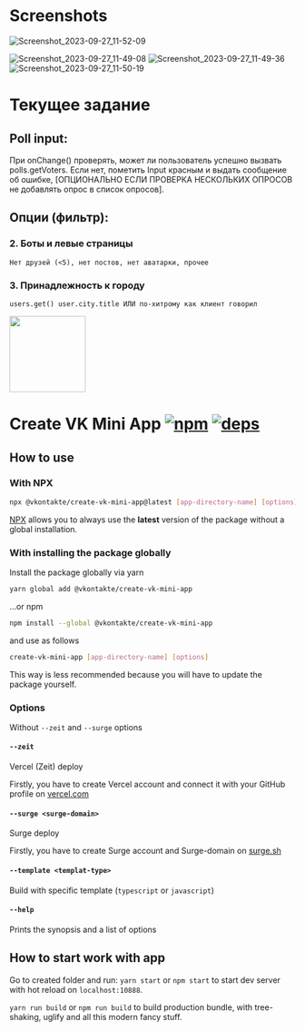# Screenshots

![Screenshot_2023-09-27_11-52-09](https://github.com/imtabako/vk-miniapp/assets/30447724/23727cc5-0663-4b82-80f3-34eacd303e09)

![Screenshot_2023-09-27_11-49-08](https://github.com/imtabako/vk-miniapp/assets/30447724/5bf99cc6-b967-4adc-8d99-cb583ab1a610)
![Screenshot_2023-09-27_11-49-36](https://github.com/imtabako/vk-miniapp/assets/30447724/df9e3209-9ef9-4185-99b6-2072ea27fc19)
![Screenshot_2023-09-27_11-50-19](https://github.com/imtabako/vk-miniapp/assets/30447724/d5d0b711-8b12-4273-9cef-12c18e573a22)



# Текущее задание
## Poll input: 
При onChange() проверять, может ли пользователь успешно вызвать polls.getVoters. Если нет, пометить Input красным и выдать сообщение об ошибке, [ОПЦИОНАЛЬНО ЕСЛИ ПРОВЕРКА НЕСКОЛЬКИХ ОПРОСОВ не добавлять опрос в список опросов].

## Опции (фильтр):
### 2. Боты и левые страницы
	Нет друзей (<5), нет постов, нет аватарки, прочее
### 3. Принадлежность к городу
	users.get() user.city.title ИЛИ по-хитрому как клиент говорил



[<img width="134" src="https://vk.com/images/apps/mini_apps/vk_mini_apps_logo.svg">](https://vk.com/services)

# Create VK Mini App [![npm][npm]][npm-url] [![deps][deps]][deps-url]

## How to use

### With NPX

```bash
npx @vkontakte/create-vk-mini-app@latest [app-directory-name] [options]
```

[NPX](https://github.com/npm/npx) allows you to always use the **latest** version of the package without a global installation.

### With installing the package globally

Install the package globally via yarn

```bash
yarn global add @vkontakte/create-vk-mini-app
```

...or npm

```bash
npm install --global @vkontakte/create-vk-mini-app
```

and use as follows

```bash
create-vk-mini-app [app-directory-name] [options]
```

This way is less recommended because you will have to update the package yourself.

### Options

Without `--zeit` and `--surge` options

#### `--zeit`

Vercel (Zeit) deploy

Firstly, you have to create Vercel account and connect it with your GitHub profile on [vercel.com](https://vercel.com)

#### `--surge <surge-domain>`

Surge deploy

Firstly, you have to create Surge account and Surge-domain on [surge.sh](https://surge.sh)

#### `--template <templat-type>`

Build with specific template (`typescript` or `javascript`)

#### `--help`

Prints the synopsis and a list of options

## How to start work with app

Go to created folder and run:
`yarn start` or `npm start` to start dev server with hot reload on `localhost:10888`.

`yarn run build` or `npm run build` to build production bundle, with tree-shaking, uglify and all this modern fancy stuff.

[npm]: https://img.shields.io/npm/v/@vkontakte/create-vk-mini-app.svg
[npm-url]: https://npmjs.com/package/@vkontakte/create-vk-mini-app
[deps]: https://img.shields.io/david/vkcom/create-vk-mini-app.svg
[deps-url]: https://david-dm.org/vkcom/create-vk-mini-app
